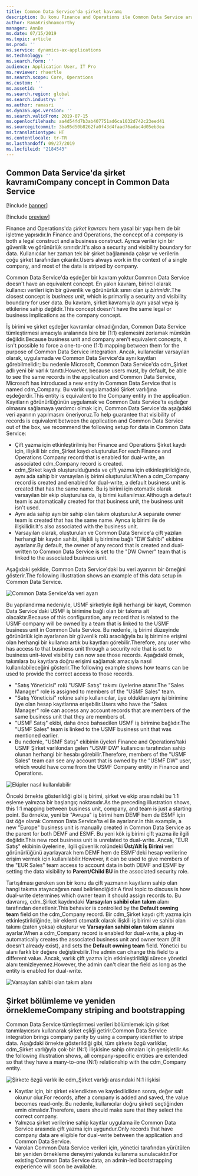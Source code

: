 ```yaml
---
title: Common Data Service'da şirket kavramı
description: Bu konu Finance and Operations ile Common Data Service arasında şirket verisi tümleştirmesini açıklar.
author: RamaKrishnamoorthy
manager: AnnBe
ms.date: 07/15/2019
ms.topic: article
ms.prod: ''
ms.service: dynamics-ax-applications
ms.technology: ''
ms.search.form: ''
audience: Application User, IT Pro
ms.reviewer: rhaertle
ms.search.scope: Core, Operations
ms.custom: ''
ms.assetid: ''
ms.search.region: global
ms.search.industry: ''
ms.author: ramasri
ms.dyn365.ops.version: ''
ms.search.validFrom: 2019-07-15
ms.openlocfilehash: aa4d54fd7b3ab407751ad6ca1032d742c23eed41
ms.sourcegitcommit: 3ba95d50b8262fa0f43d4faad76adac4d05eb3ea
ms.translationtype: HT
ms.contentlocale: tr-TR
ms.lasthandoff: 09/27/2019
ms.locfileid: "2184543"
---
```

## <a name="company-concept-in-common-data-service"></a><span data-ttu-id="3a234-103">Common Data Service'da şirket kavramı</span><span class="sxs-lookup"><span data-stu-id="3a234-103">Company concept in Common Data Service</span></span>

[!include [banner](../includes/banner.md)]

[!include [preview](../includes/preview-banner.md)]

<span data-ttu-id="3a234-104">Finance and Operations'da *şirket kavramı* hem yasal bir yapı hem de bir işletme yapısıdır.</span><span class="sxs-lookup"><span data-stu-id="3a234-104">In Finance and Operations, the concept of a *company* is both a legal construct and a business construct.</span></span> <span data-ttu-id="3a234-105">Ayrıca veriler için bir güvenlik ve görünürlük sınırıdır.</span><span class="sxs-lookup"><span data-stu-id="3a234-105">It's also a security and visibility boundary for data.</span></span> <span data-ttu-id="3a234-106">Kullanıcılar her zaman tek bir şirket bağlamında çalışır ve verilerin çoğu şirket tarafından çıkarılır.</span><span class="sxs-lookup"><span data-stu-id="3a234-106">Users always work in the context of a single company, and most of the data is striped by company.</span></span>

<span data-ttu-id="3a234-107">Common Data Service'da eşdeğer bir kavram yoktur.</span><span class="sxs-lookup"><span data-stu-id="3a234-107">Common Data Service doesn't have an equivalent concept.</span></span> <span data-ttu-id="3a234-108">En yakın kavram, birincil olarak kullanıcı verileri için bir güvenlik ve görünürlük sınırı olan *iş birimidir*.</span><span class="sxs-lookup"><span data-stu-id="3a234-108">The closest concept is *business unit*, which is primarily a security and visibility boundary for user data.</span></span> <span data-ttu-id="3a234-109">Bu kavram, şirket kavramıyla aynı yasal veya iş etkilerine sahip değildir.</span><span class="sxs-lookup"><span data-stu-id="3a234-109">This concept doesn't have the same legal or business implications as the company concept.</span></span>

<span data-ttu-id="3a234-110">İş birimi ve şirket eşdeğer kavramlar olmadığından, Common Data Service tümleştirmesi amacıyla aralarında bire bir (1:1) eşlemesini zorlamak mümkün değildir.</span><span class="sxs-lookup"><span data-stu-id="3a234-110">Because business unit and company aren't equivalent concepts, it isn't possible to force a one-to-one (1:1) mapping between them for the purpose of Common Data Service integration.</span></span> <span data-ttu-id="3a234-111">Ancak, kullanıcılar varsayılan olarak, uygulamada ve Common Data Service'da aynı kayıtları görebilmelidir; bu nedenle Microsoft, Common Data Service'da cdm\_Şirket adlı yeni bir varlık tanıttı.</span><span class="sxs-lookup"><span data-stu-id="3a234-111">However, because users must, by default, be able to see the same records in the application and Common Data Service, Microsoft has introduced a new entity in Common Data Service that is named cdm\_Company.</span></span> <span data-ttu-id="3a234-112">Bu varlık uygulamadaki Şirket varlığına eşdeğerdir.</span><span class="sxs-lookup"><span data-stu-id="3a234-112">This entity is equivalent to the Company entity in the application.</span></span> <span data-ttu-id="3a234-113">Kayıtların görünürlüğünün uygulamak ve Common Data Service'ta eşdeğer olmasını sağlamaya yardımcı olmak için, Common Data Service'da aşağıdaki veri ayarının yapılmasını öneriyoruz.</span><span class="sxs-lookup"><span data-stu-id="3a234-113">To help guarantee that visibility of records is equivalent between the application and Common Data Service out of the box, we recommend the following setup for data in Common Data Service:</span></span>

+ <span data-ttu-id="3a234-114">Çift yazma için etkinleştirilmiş her Finance and Operations Şirket kaydı için, ilişkili bir cdm\_Şirket kaydı oluşturulur.</span><span class="sxs-lookup"><span data-stu-id="3a234-114">For each Finance and Operations Company record that is enabled for dual-write, an associated cdm\_Company record is created.</span></span>
+ <span data-ttu-id="3a234-115">cdm\_Şirket kaydı oluşturulduğunda ve çift yazma için etkinleştirildiğinde, aynı ada sahip bir varsayılan iş birimi oluşturulur.</span><span class="sxs-lookup"><span data-stu-id="3a234-115">When a cdm\_Company record is created and enabled for dual-write, a default business unit is created that has the same name.</span></span> <span data-ttu-id="3a234-116">Bu iş birimi için otomatik olarak varsayılan bir ekip oluşturulsa da, iş birimi kullanılmaz.</span><span class="sxs-lookup"><span data-stu-id="3a234-116">Although a default team is automatically created for that business unit, the business unit isn't used.</span></span>
+ <span data-ttu-id="3a234-117">Aynı ada sahip ayrı bir sahip olan takım oluşturulur.</span><span class="sxs-lookup"><span data-stu-id="3a234-117">A separate owner team is created that has the same name.</span></span> <span data-ttu-id="3a234-118">Ayrıca iş birimi ile de ilişkilidir.</span><span class="sxs-lookup"><span data-stu-id="3a234-118">It's also associated with the business unit.</span></span>
+ <span data-ttu-id="3a234-119">Varsayılan olarak, oluşturulan ve Common Data Service'a çift yazılan herhangi bir kaydın sahibi, ilişkili iş birimine bağlı "DW Sahibi" ekibine ayarlanır.</span><span class="sxs-lookup"><span data-stu-id="3a234-119">By default, the owner of any record that is created and dual-written to Common Data Service is set to the "DW Owner" team that is linked to the associated business unit.</span></span>

<span data-ttu-id="3a234-120">Aşağıdaki şekilde, Common Data Service'daki bu veri ayarının bir örneğini gösterir.</span><span class="sxs-lookup"><span data-stu-id="3a234-120">The following illustration shows an example of this data setup in Common Data Service.</span></span>

![Common Data Service'da veri ayarı](media/dual-write-company-1.png)

<span data-ttu-id="3a234-122">Bu yapılandırma nedeniyle, USMF şirketiyle ilgili herhangi bir kayıt, Common Data Service'daki USMF iş birimine bağlı olan bir takıma ait olacaktır.</span><span class="sxs-lookup"><span data-stu-id="3a234-122">Because of this configuration, any record that is related to the USMF company will be owned by a team that is linked to the USMF business unit in Common Data Service.</span></span> <span data-ttu-id="3a234-123">Bu nedenle, iş birimi düzeyinde görünürlük için ayarlanan bir güvenlik rolü aracılığıyla bu iş birimine erişimi olan herhangi bir kullanıcı artık bu kayıtları görebilir.</span><span class="sxs-lookup"><span data-stu-id="3a234-123">Therefore, any user who has access to that business unit through a security role that is set to business unit–level visibility can now see those records.</span></span> <span data-ttu-id="3a234-124">Aşağıdaki örnek, takımlara bu kayıtlara doğru erişimi sağlamak amacıyla nasıl kullanılabileceğini gösterir.</span><span class="sxs-lookup"><span data-stu-id="3a234-124">The following example shows how teams can be used to provide the correct access to those records.</span></span>

+ <span data-ttu-id="3a234-125">"Satış Yöneticisi" rolü "USMF Satış" takımı üyelerine atanır.</span><span class="sxs-lookup"><span data-stu-id="3a234-125">The "Sales Manager" role is assigned to members of the "USMF Sales" team.</span></span>
+ <span data-ttu-id="3a234-126">"Satış Yöneticisi" rolüne sahip kullanıcılar, üye oldukları aynı işi birimine üye olan hesap kayıtlarına erişebilir.</span><span class="sxs-lookup"><span data-stu-id="3a234-126">Users who have the "Sales Manager" role can access any account records that are members of the same business unit that they are members of.</span></span>
+ <span data-ttu-id="3a234-127">"USMF Satış" ekibi, daha önce bahsedilen USMF iş birimine bağlıdır.</span><span class="sxs-lookup"><span data-stu-id="3a234-127">The "USMF Sales" team is linked to the USMF business unit that was mentioned earlier.</span></span>
+ <span data-ttu-id="3a234-128">Bu nedenle, "USMF Satış" ekibinin üyeleri Finance and Operations'taki USMF Şirket varlıkından gelen "USMF DW" kullanıcısı tarafından sahip olunan herhangi bir hesabı görebilir.</span><span class="sxs-lookup"><span data-stu-id="3a234-128">Therefore, members of the "USMF Sales" team can see any account that is owned by the "USMF DW" user, which would have come from the USMF Company entity in Finance and Operations.</span></span>

![Ekipler nasıl kullanılabilir](media/dual-write-company-2.png)

<span data-ttu-id="3a234-130">Önceki örnekte gösterildiği gibi iş birimi, şirket ve ekip arasındaki bu 1:1 eşleme yalnızca bir başlangıç noktasıdır.</span><span class="sxs-lookup"><span data-stu-id="3a234-130">As the preceding illustration shows, this 1:1 mapping between business unit, company, and team is just a starting point.</span></span> <span data-ttu-id="3a234-131">Bu örnekte, yeni bir "Avrupa" iş birimi hem DEMF hem de ESMF için üst öğe olarak Common Data Service'ta el ile ayarlanır.</span><span class="sxs-lookup"><span data-stu-id="3a234-131">In this example, a new "Europe" business unit is manually created in Common Data Service as the parent for both DEMF and ESMF.</span></span> <span data-ttu-id="3a234-132">Bu yeni kök iş birimi çift yazma ile ilgili değildir.</span><span class="sxs-lookup"><span data-stu-id="3a234-132">This new root business unit is unrelated to dual-write.</span></span> <span data-ttu-id="3a234-133">Ancak, "EUR Satış" ekibinin üyelerine, ilgili güvenlik rolündeki **Üst/Alt İş Birimi** veri görünürlüğünü ayarlayarak hem DEMF hem de ESMF'deki hesap verilerine erişim vermek için kullanılabilir.</span><span class="sxs-lookup"><span data-stu-id="3a234-133">However, it can be used to give members of the "EUR Sales" team access to account data in both DEMF and ESMF by setting the data visibility to **Parent/Child BU** in the associated security role.</span></span>

<span data-ttu-id="3a234-134">Tartışılması gereken son bir konu da çift yazmanın kayıtların sahip olan hangi takıma atayacağının nasıl belirlendiğidir.</span><span class="sxs-lookup"><span data-stu-id="3a234-134">A final topic to discuss is how dual-write determines which owner team it should assign records to.</span></span> <span data-ttu-id="3a234-135">Bu davranış, cdm\_Şirket kaydındaki **Varsayılan sahibi olan takım** alanı tarafından denetlenir.</span><span class="sxs-lookup"><span data-stu-id="3a234-135">This behavior is controlled by the **Default owning team** field on the cdm\_Company record.</span></span> <span data-ttu-id="3a234-136">Bir cdm\_Şirket kaydı çift yazma için etkinleştirildiğinde, bir eklenti otomatik olarak ilişkili iş birimi ve sahibi olan takımı (zaten yoksa) oluşturur ve **Varsayılan sahibi olan takım** alanını ayarlar.</span><span class="sxs-lookup"><span data-stu-id="3a234-136">When a cdm\_Company record is enabled for dual-write, a plug-in automatically creates the associated business unit and owner team (if it doesn't already exist), and sets the **Default owning team** field.</span></span> <span data-ttu-id="3a234-137">Yönetici bu alanı farklı bir değere değiştirebilir.</span><span class="sxs-lookup"><span data-stu-id="3a234-137">The admin can change this field to a different value.</span></span> <span data-ttu-id="3a234-138">Ancak, varlık çift yazma için etkinleştirildiği sürece yönetici alanı temizleyemez.</span><span class="sxs-lookup"><span data-stu-id="3a234-138">However, the admin can't clear the field as long as the entity is enabled for dual-write.</span></span>

![Varsayılan sahibi olan takım alanı](media/dual-write-default-owning-team.jpg)

## <a name="company-striping-and-bootstrapping"></a><span data-ttu-id="3a234-140">Şirket bölümleme ve yeniden örnekleme</span><span class="sxs-lookup"><span data-stu-id="3a234-140">Company striping and bootstrapping</span></span>

<span data-ttu-id="3a234-141">Common Data Service tümleştirmesi verileri bölümlemek için şirket tanımlayıcısını kullanarak şirket eşliği getirir.</span><span class="sxs-lookup"><span data-stu-id="3a234-141">Common Data Service integration brings company parity by using a company identifier to stripe data.</span></span> <span data-ttu-id="3a234-142">Aşağıdaki örnekte gösterildiği gibi, tüm şirkete özgü varlıklar, cdm\_Şirket varlığıyla çok-bir (N:1) ilişkisine sahip olmaları için genişletilir.</span><span class="sxs-lookup"><span data-stu-id="3a234-142">As the following illustration shows, all company-specific entities are extended so that they have a many-to-one (N:1) relationship with the cdm\_Company entity.</span></span>

![Şirkete özgü varlık ile cdm_Şirket varlığı arasındaki N:1 ilişkisi](media/dual-write-bootstrapping.png)

+ <span data-ttu-id="3a234-144">Kayıtlar için, bir şirket eklendikten ve kaydedildikten sonra, değer salt okunur olur.</span><span class="sxs-lookup"><span data-stu-id="3a234-144">For records, after a company is added and saved, the value becomes read-only.</span></span> <span data-ttu-id="3a234-145">Bu nedenle, kullanıcılar doğru şirketi seçtiğinden emin olmalıdır.</span><span class="sxs-lookup"><span data-stu-id="3a234-145">Therefore, users should make sure that they select the correct company.</span></span>
+ <span data-ttu-id="3a234-146">Yalnızca şirket verilerine sahip kayıtlar uygulama ile Common Data Service arasında çift yazma için uygundur.</span><span class="sxs-lookup"><span data-stu-id="3a234-146">Only records that have company data are eligible for dual-write between the application and Common Data Service.</span></span>
+ <span data-ttu-id="3a234-147">Varolan Common Data Service verileri için, yönetici tarafından yürütülen bir yeniden örnekleme deneyimi yakında kullanıma sunulacaktır.</span><span class="sxs-lookup"><span data-stu-id="3a234-147">For existing Common Data Service data, an admin-led bootstrapping experience will soon be available.</span></span>
